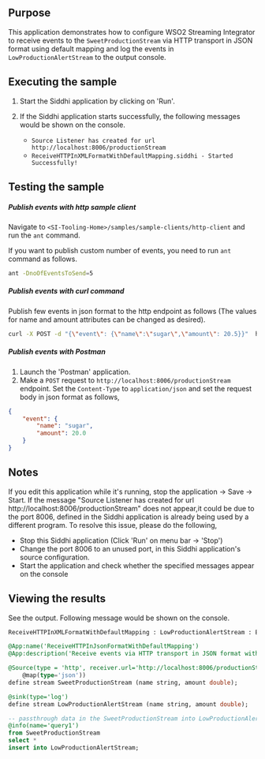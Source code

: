 
## Purpose

This application demonstrates how to configure WSO2 Streaming Integrator to receive events to the `SweetProductionStream` via HTTP transport in JSON format using default mapping and log the events in `LowProductionAlertStream` to the output console.

## Executing the sample

1. Start the Siddhi application by clicking on 'Run'.
2. If the Siddhi application starts successfully, the following messages would be shown on the console.

    * `Source Listener has created for url http://localhost:8006/productionStream`
    * `ReceiveHTTPInXMLFormatWithDefaultMapping.siddhi - Started Successfully!`

## Testing the sample

##### Publish events with http sample client

Navigate to `<SI-Tooling-Home>/samples/sample-clients/http-client` and run the `ant` command.

If you want to publish custom number of events, you need to run `ant` command as follows.

```bash
ant -DnoOfEventsToSend=5
```

##### Publish events with curl command

Publish few events in json format to the http endpoint as follows (The values for name and amount attributes can be changed as desired).

```bash
curl -X POST -d "{\"event\": {\"name\":\"sugar\",\"amount\": 20.5}}"  http://localhost:8006/productionStream --header "Content-Type:application/json"
```

##### Publish events with Postman

1. Launch the 'Postman' application.
2. Make a `POST` request to `http://localhost:8006/productionStream` endpoint. Set the `Content-Type` to `application/json` and set the request body in json format as follows,

```json
{
    "event": {
        "name": "sugar",
        "amount": 20.0
    }
}
```

## Notes

If you edit this application while it's running, stop the application -> Save -> Start.
If the message "Source Listener has created for url http://localhost:8006/productionStream" does not appear,it could be due to the port 8006, defined in the Siddhi application is already being used by a different program. To resolve this issue, please do the following,

* Stop this Siddhi application (Click 'Run' on menu bar -> 'Stop')
* Change the port 8006 to an unused port, in this Siddhi application's source configuration.
* Start the application and check whether the specified messages appear on the console

## Viewing the results

See the output. Following message would be shown on the console.

```bash
ReceiveHTTPInXMLFormatWithDefaultMapping : LowProductionAlertStream : Event{timestamp=1511938781887, data=[sugar, 300.0], isExpired=false}
```

```sql
@App:name('ReceiveHTTPInJsonFormatWithDefaultMapping')
@App:description('Receive events via HTTP transport in JSON format with default mapping and view the output on the console')

@Source(type = 'http', receiver.url='http://localhost:8006/productionStream', basic.auth.enabled='false',
    @map(type='json'))
define stream SweetProductionStream (name string, amount double);

@sink(type='log')
define stream LowProductionAlertStream (name string, amount double);

-- passthrough data in the SweetProductionStream into LowProductionAlertStream
@info(name='query1')
from SweetProductionStream
select *
insert into LowProductionAlertStream;
```

